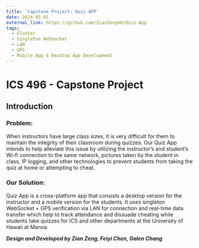 ```yaml
---
title: 'Capstone Project: Quiz APP'
date: 2024-05-01
external_link: https://github.com/ZianZengUH/Quiz-App
tags:
  - Flutter
  - Singleton WebSocket
  - LAN
  - GPS
  - Mobile App & Desktop App Development 
---
```

# ICS 496 - Capstone Project
## Introduction
### Problem:
When instructors have large class sizes, it is very difficult for them to maintain the integrity of their classroom during quizzes.  Our Quiz App intends to help alleviate this issue by utilizing the instructor’s and student’s Wi-fi connection to the same network, pictures taken by the student in class, IP logging, and other technologies to prevent students from taking the quiz at home or attempting to cheat.


### Our Solution:
Quiz App is a cross-platform app that consists a desktop version for the instructor and a mobile version for the students. It uses singleton WebSocket + GPS verification via LAN for connection and real-time data transfer which help to track attendance and dissuade cheating while students take quizzes for ICS and other departments at the University of Hawaii at Manoa

**_Design and Developed by Zian Zeng, Feiyi Chen, Galen Chang_**

<!--more-->
